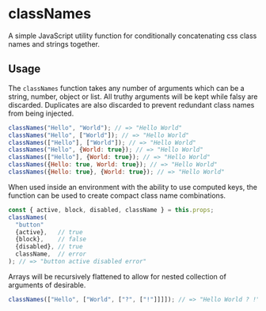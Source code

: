 classNames
==========

A simple JavaScript utility function for conditionally concatenating css class names and strings together.

## Usage
The `classNames` function takes any number of arguments which can be a string, number, object or list. All truthy arguments will be kept while falsy are discarded. Duplicates are also discarded to prevent redundant class names from being injected.

```js
classNames("Hello", "World"); // => "Hello World"
classNames("Hello", ["World"]); // => "Hello World"
classNames(["Hello"], ["World"]); // => "Hello World"
classNames("Hello", {World: true}); // => "Hello World"
classNames(["Hello"], {World: true}); // => "Hello World"
classNames({Hello: true, World: true}); // => "Hello World"
classNames({Hello: true}, {World: true}); // => "Hello World"
```

When used inside an environment with the ability to use computed keys, the function can be used to create compact class name combinations.
```js
const { active, block, disabled, className } = this.props;
classNames(
  "button"
  {active},   // true
  {block},    // false
  {disabled}, // true
  className,  // error
); // => "button active disabled error"
```

Arrays will be recursively flattened to allow for nested collection of arguments of desirable.
```js
classNames(["Hello", ["World", ["?", ["!"]]]]); // => "Hello World ? !"
```

